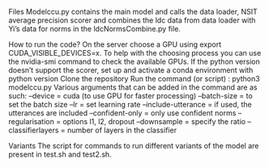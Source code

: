 Files
Modelccu.py contains the main model and calls the data loader, NSIT average precision scorer and combines the ldc data from data loader with Yi’s data for norms in the ldcNormsCombine.py file.

How to run the code?
On the server choose a GPU using export CUDA_VISIBLE_DEVICES=x.
To help with the choosing process you can use the nvidia-smi command to check the available GPUs.
If the python version doesn’t support the scorer, set up and activate a conda environment with python version
Clone the repository
Run the command (or script) : python3 modelccu.py 
Various arguments that can be added in the command are as such:
–device = cuda (to use GPU for faster processing)
–batch-size = to set the batch size
–lr = set learning rate
–include-utterance = if used, the utterances are included
–confident-only = only use confident norms
–regularisation = options l1, l2, dropout
–downsample = specify the ratio
–classifierlayers = number of layers in the classifier


Variants 
The script for commands to run different variants of the model are present in test.sh and test2.sh. 
